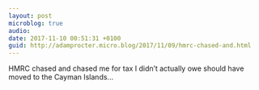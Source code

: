 ```yaml
---
layout: post
microblog: true
audio: 
date: 2017-11-10 00:51:31 +0100
guid: http://adamprocter.micro.blog/2017/11/09/hmrc-chased-and.html
---
```

HMRC chased and chased me for tax I didn’t actually owe should have moved to the Cayman Islands...
